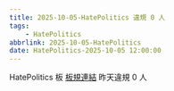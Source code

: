 ```yaml
---
title: 2025-10-05-HatePolitics 違規 0 人
tags:
    - HatePolitics
abbrlink: 2025-10-05-HatePolitics
date: HatePolitics-2025-10-05 12:00:00
---
```

HatePolitics 板 [板規連結](https://www.ptt.cc/bbs/HatePolitics/M.1617115262.A.D60.html)
昨天違規 0 人
